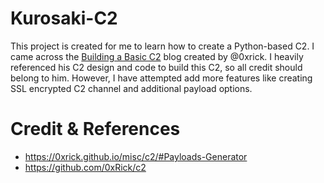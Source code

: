 # Kurosaki-C2
This project is created for me to learn how to create a Python-based C2. I came across the [Building a Basic C2](https://0xrick.github.io/misc/c2/#Payloads-Generator) blog created by @0xrick. I heavily referenced his C2 design and code to build this C2, so all credit should belong to him. However, I have attempted add more features like creating SSL encrypted C2 channel and additional payload options. 




# Credit & References
* https://0xrick.github.io/misc/c2/#Payloads-Generator
* https://github.com/0xRick/c2